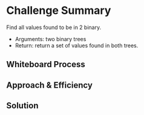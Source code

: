 # Challenge Summary
<!-- Description of the challenge -->

Find all values found to be in 2 binary.

- Arguments: two binary trees
- Return: return a set of values found in both trees.
## Whiteboard Process
<!-- Embedded whiteboard image -->

## Approach & Efficiency
<!-- What approach did you take? Why? What is the Big O space/time for this approach? -->


## Solution
<!-- Show how to run your code, and examples of it in action -->
